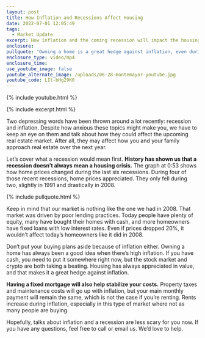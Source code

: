 ```yaml
---
layout: post
title: How Inflation and Recessions Affect Housing
date: 2022-07-01 12:05:49
tags:
  - Market Update
excerpt: How inflation and the coming recession will impact the housing market.
enclosure:
pullquote: 'Owning a home is a great hedge against inflation, even during a recession. '
enclosure_type: video/mp4
enclosure_time:
use_youtube_image: false
youtube_alternate_image: /uploads/06-28-montemayor-youtube.jpg
youtube_code: LIt-bHg29K0
---
```

{% include youtube.html %}

{% include excerpt.html %}

Two depressing words have been thrown around a lot recently: recession and inflation. Despite how anxious these topics might make you, we have to keep an eye on them and talk about how they could affect the upcoming real estate market. After all, they may affect how you and your family approach real estate over the next year.

Let’s cover what a recession would mean first. **History has shown us that a recession doesn’t always mean a housing crisis.** The graph at 0:53 shows how home prices changed during the last six recessions. During four of those recent recessions, home prices appreciated. They only fell during two, slightly in 1991 and drastically in 2008.

{% include pullquote.html %}

Keep in mind that our market is nothing like the one we had in 2008. That market was driven by poor lending practices. Today people have plenty of equity, many have bought their homes with cash, and more homeowners have fixed loans with low interest rates. Even if prices dropped 20%, it wouldn’t affect today’s homeowners like it did in 2008.&nbsp;

Don’t put your buying plans aside because of inflation either. Owning a home has always been a good idea when there’s high inflation. If you have cash, you need to put it somewhere right now, but the stock market and crypto are both taking a beating. Housing has always appreciated in value, and that makes it a great hedge against inflation.&nbsp;

**Having a fixed mortgage will also help stabilize your costs.** Property taxes and maintenance costs will go up with inflation, but your main monthly payment will remain the same, which is not the case if you’re renting. Rents increase during inflation, especially in this type of market where not as many people are buying.&nbsp;

Hopefully, talks about inflation and a recession are less scary for you now. If you have any questions, feel free to call or email us. We’d love to help.
